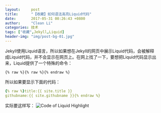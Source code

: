 ```yaml
---
layout:     post
title:      "【收藏】如何语法高亮Liquid代码"
date:       2017-05-31 00:26:43 +0800
author:     "Clean Li"
categories: 技术
tags: ["收藏",Jekyll,Liquid]
header-img: "img/post-bg-01.jpg"
---
```

Jekyll使用Liquid语言，所以如果想在Jekyll的网页中展示Liquid代码，会被解释成Liquid代码，并不会显示在网页上。在网上找了一下，要想把Liquid代码显示出来，Liquid提供了一个特殊的命令：

`{% raw %}{% raw %}{% endraw %}`

所以如果要显示下面的代码：

```yaml
{% raw %}title:{{ site.title }}
githubname:{{ site.githubname }}{% endraw %}
```

实际要这样写：
<img src="{{ site.baseurl }}/img/liquid_hl/liquid_raw.png" alt="Code of Liquid Highlight">
